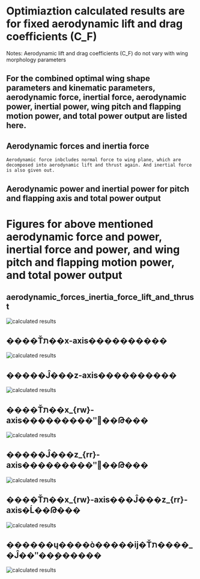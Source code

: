 # Optimiaztion calculated results are for fixed aerodynamic lift and drag coefficients (C_F) 

Notes: Aerodynamic lift and drag coefficients (C_F) do not vary with wing morphology parameters

## For the combined optimal wing shape parameters and kinematic parameters, aerodynamic force, inertial force, aerodynamic power, inertial power, wing pitch and flapping motion power, and total power output are listed here.

## Aerodynamic forces and inertia force
```
Aerodynamic force inbcludes normal force to wing plane, which are decomposed into aerodynamic lift and thrust again. And inertial force is also given out.
```

## Aerodynamic power and inertial power for pitch and flapping axis and total power output

# Figures for above mentioned aerodynamic force and power, inertial force and power, and wing pitch and flapping motion power, and total power output

## aerodynamic_forces_inertia_force_lift_and_thrust
![calculated results](https://github.com/xijunke/HoverEnergyConsumptionOptimizations_WGP_WKP/blob/main/WingM6_3_10parameters_fixed_C_F_2/force_moment_power_20160316/pic_png/aerodynamic_forces_inertia_force_lift_and_thrust.png)

## ����Ťת��x-axis����������
![calculated results](https://github.com/xijunke/HoverEnergyConsumptionOptimizations_WGP_WKP/blob/main/WingM6_3_10parameters_fixed_C_F_2/force_moment_power_20160316/pic_png/%E6%B2%BF%E7%9D%80%E6%89%AD%E8%BD%AC%E8%BD%B4x-axis%E7%9A%84%E6%B0%94%E5%8A%A8%E5%8A%9B%E7%9F%A9.png)

## �����Ĵ���z-axis����������
![calculated results](https://github.com/xijunke/HoverEnergyConsumptionOptimizations_WGP_WKP/blob/main/WingM6_3_10parameters_fixed_C_F_2/force_moment_power_20160316/pic_png/%E6%B2%BF%E7%9D%80%E6%8B%8D%E6%89%93%E8%BD%B4z-axis%E7%9A%84%E6%B0%94%E5%8A%A8%E5%8A%9B%E7%9F%A9.png)

## ����Ťת��x_{rw}-axis���������ʺ͹��Թ���
![calculated results](https://github.com/xijunke/HoverEnergyConsumptionOptimizations_WGP_WKP/blob/main/WingM6_3_10parameters_fixed_C_F_2/force_moment_power_20160316/pic_png/%E6%B2%BF%E7%9D%80%E6%89%AD%E8%BD%AC%E8%BD%B4x_%7Brw%7D-axis%E7%9A%84%E6%B0%94%E5%8A%A8%E5%8A%9F%E7%8E%87%E5%92%8C%E6%83%AF%E6%80%A7%E5%8A%9F%E7%8E%87.png)

## �����Ĵ���z_{rr}-axis���������ʺ͹��Թ���
![calculated results](https://github.com/xijunke/HoverEnergyConsumptionOptimizations_WGP_WKP/blob/main/WingM6_3_10parameters_fixed_C_F_2/force_moment_power_20160316/pic_png/%E6%B2%BF%E7%9D%80%E6%8B%8D%E6%89%93%E8%BD%B4z_%7Brr%7D-axis%E7%9A%84%E6%B0%94%E5%8A%A8%E5%8A%9F%E7%8E%87%E5%92%8C%E6%83%AF%E6%80%A7%E5%8A%9F%E7%8E%87.png)

## ����Ťת��x_{rw}-axis���Ĵ���z_{rr}-axis�Ĺ��Թ���
![calculated results](https://github.com/xijunke/HoverEnergyConsumptionOptimizations_WGP_WKP/blob/main/WingM6_3_10parameters_fixed_C_F_2/force_moment_power_20160316/pic_png/%E6%B2%BF%E7%9D%80%E6%89%AD%E8%BD%AC%E8%BD%B4x_%7Brw%7D-axis%E5%92%8C%E6%8B%8D%E6%89%93%E8%BD%B4z_%7Brr%7D-axis%E7%9A%84%E6%83%AF%E6%80%A7%E5%8A%9F%E7%8E%87.png)

## ������ų����ò�����ĳ�Ťת����_�Ĵ��ʺ��ܹ������
![calculated results](https://github.com/xijunke/HoverEnergyConsumptionOptimizations_WGP_WKP/blob/main/WingM6_3_10parameters_fixed_C_F_2/force_moment_power_20160316/pic_png/%E9%92%88%E5%AF%B9%E6%9C%80%E4%BC%98%E7%BF%85%E8%86%80%E5%BD%A2%E8%B2%8C%E5%8F%82%E6%95%B0%E7%9A%84%E7%BF%85%E6%89%AD%E8%BD%AC%E5%8A%9F%E7%8E%87_%E6%8B%8D%E6%89%93%E5%8A%9F%E7%8E%87%E5%92%8C%E6%80%BB%E5%8A%9F%E7%8E%87%E8%BE%93%E5%87%BA.png)
